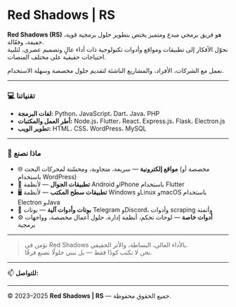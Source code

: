 # Red Shadows | RS

**Red Shadows (RS)** هو فريق برمجي مبدع ومتميز يختص بتطوير حلول برمجية قوية، خفيفة، وفعّالة.  
نحوّل الأفكار إلى تطبيقات ومواقع وأدوات تكنولوجية ذات أداء عالٍ وتصميم عصري، لتلبية احتياجات حقيقية على مختلف المنصات.

نعمل مع الشركات، الأفراد، والمشاريع الناشئة لتقديم حلول مخصصة وسهلة الاستخدام.

---

### 💻 تقنياتنا

- **لغات البرمجة:** Python، JavaScript، Dart، Java، PHP  
- **أطر العمل والمكتبات:** Node.js، Flutter، React، Express.js، Flask، Electron.js  
- **تطوير الويب:** HTML، CSS، WordPress، MySQL

---

### 🔧 ماذا نصنع

- 🌐 **مواقع إلكترونية** — سريعة، متجاوبة، ومحسّنة لمحركات البحث (مخصصة أو باستخدام WordPress)  
- 📱 **تطبيقات الجوال** — لأنظمة Android وiPhone باستخدام Flutter  
- 🖥️ **تطبيقات سطح المكتب** — لأنظمة Windows وLinux وmacOS باستخدام Electron وJava  
- 🤖 **بوتات وأدوات آلية** — بوتات Telegram وDiscord، وأدوات scraping وأتمتة  
- ⚙️ **أدوات خاصة** — لوحات تحكم، أنظمة إدارة، حلول أعمال مخصصة، وواجهات برمجية

---

> نؤمن في Red Shadows بالأداء العالي، البساطة، والأثر الحقيقي.  
> نحن لا نكتب كودًا فقط — بل نبني حلولًا تصنع فرقًا.

---

📫 **للتواصل:** []()

---

© 2023–2025 **Red Shadows | RS** — جميع الحقوق محفوظة.
